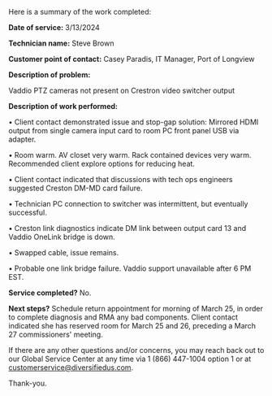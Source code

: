Here is a summary of the work completed:

**Date of service:** 3/13/2024

**Technician name:** Steve Brown

**Customer point of contact:** Casey Paradis, IT Manager, Port of Longview

**Description of problem:** 

Vaddio PTZ cameras not present on Crestron video switcher output

**Description of work performed:**

• Client contact demonstrated issue and stop-gap solution: Mirrored HDMI output from single camera input card to room PC front panel USB via adapter.

• Room warm. AV closet very warm. Rack contained devices very warm. Recommended client explore options for reducing heat.  

• Client contact indicated that discussions with tech ops engineers suggested Creston DM-MD card failure. 

• Technician PC connection to switcher was intermittent, but eventually successful. 

• Creston link diagnostics indicate DM link between output card 13 and  Vaddio OneLink bridge is down.

• Swapped cable, issue remains.

• Probable one link bridge failure. Vaddio support unavailable after 6 PM EST.

**Service completed?** No. 

**Next steps?** Schedule return appointment for morning of March 25, in order to complete diagnosis and RMA any bad components. Client contact indicated she has reserved room for March 25 and 26, preceding a March 27 commissioners' meeting. 

If there are any other questions and/or concerns, you may reach back out to our Global Service Center at any time via 1 (866) 447-1004 option 1 or at [customerservice@diversifiedus.com](mailto:customerservice@diversifiedus.com).

Thank-you.